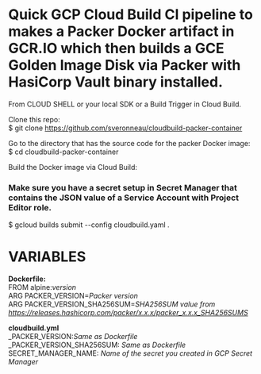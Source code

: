 # Quick GCP Cloud Build CI pipeline to makes a Packer Docker artifact in GCR.IO which then builds a GCE Golden Image Disk via Packer with HasiCorp Vault binary installed.

From CLOUD SHELL or your local SDK or a Build Trigger in Cloud Build.

Clone this repo:<br>
$ git clone https://github.com/sveronneau/cloudbuild-packer-container

Go to the directory that has the source code for the packer Docker image:<br>
$ cd cloudbuild-packer-container

Build the Docker image via Cloud Build:<br>
### Make sure you have a secret setup in Secret Manager that contains the JSON value of a Service Account with Project Editor role.<br>
$ gcloud builds submit --config cloudbuild.yaml .

# VARIABLES<br>
<b>Dockerfile:</b><br>
FROM alpine:<i>version</i><br>
ARG PACKER_VERSION=<i>Packer version</i><br>
ARG PACKER_VERSION_SHA256SUM=<i>SHA256SUM value from https://releases.hashicorp.com/packer/x.x.x/packer_x.x.x_SHA256SUMS</i>

<b>cloudbuild.yml</b><br>
_PACKER_VERSION:<i>Same as Dockerfile</i><br>
_PACKER_VERSION_SHA256SUM: <i>Same as Dockerfile</i><br>
SECRET_MANAGER_NAME: <i>Name of the secret you created in GCP Secret Manager</i>

